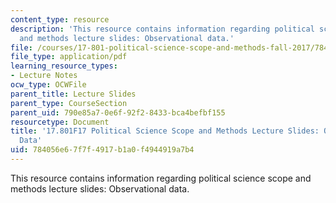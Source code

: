 ```yaml
---
content_type: resource
description: 'This resource contains information regarding political science scope
  and methods lecture slides: Observational data.'
file: /courses/17-801-political-science-scope-and-methods-fall-2017/784056e67f7f4917b1a0f4944919a7b4_MIT17_801F17_Week4.pdf
file_type: application/pdf
learning_resource_types:
- Lecture Notes
ocw_type: OCWFile
parent_title: Lecture Slides
parent_type: CourseSection
parent_uid: 790e85a7-0e6f-92f2-8433-bca4befbf155
resourcetype: Document
title: '17.801F17 Political Science Scope and Methods Lecture Slides: Observational
  Data'
uid: 784056e6-7f7f-4917-b1a0-f4944919a7b4
---
```

This resource contains information regarding political science scope and methods lecture slides: Observational data.

